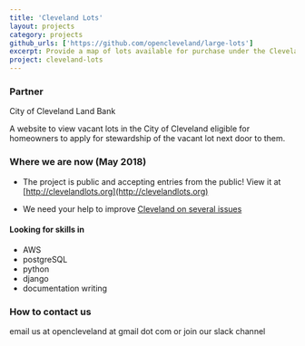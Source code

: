 ```yaml
---
title: 'Cleveland Lots'
layout: projects
category: projects
github_urls: ['https://github.com/opencleveland/large-lots']
excerpt: Provide a map of lots available for purchase under the Cleveland Land Bank development program.
project: cleveland-lots
---
```


### Partner 
City of Cleveland Land Bank

A website to view vacant lots in the City of Cleveland eligible for homeowners to apply for stewardship of the vacant lot next door to them. 

### Where we are now (May 2018)

- The project is public and accepting entries from the public! View it at [http://clevelandlots.org](http://clevelandlots.org)

- We need your help to improve [Cleveland on several issues](https://github.com/opencleveland/large-lots/issues)

#### Looking for skills in 
+ AWS
+ postgreSQL
+ python
+ django 
+ documentation writing

### How to contact us
email us at opencleveland at gmail dot com
or join our slack channel 